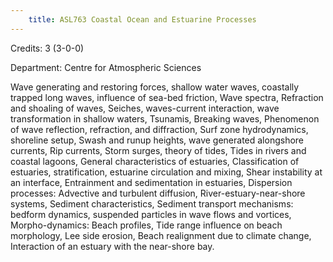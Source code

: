 ```yaml
---
    title: ASL763 Coastal Ocean and Estuarine Processes
---
```

Credits: 3 (3-0-0)

Department: Centre for Atmospheric Sciences

Wave generating and restoring forces, shallow water waves, coastally trapped long waves, influence of sea-bed friction, Wave spectra, Refraction and shoaling of waves, Seiches, waves-current interaction, wave transformation in shallow waters, Tsunamis, Breaking waves, Phenomenon of wave reflection, refraction, and diffraction, Surf zone hydrodynamics, shoreline setup, Swash and runup heights, wave generated alongshore currents, Rip currents, Storm surges, theory of tides, Tides in rivers and coastal lagoons, General characteristics of estuaries, Classification of estuaries, stratification, estuarine circulation and mixing, Shear instability at an interface, Entrainment and sedimentation in estuaries, Dispersion processes: Advective and turbulent diffusion, River-estuary-near-shore systems, Sediment characteristics, Sediment transport mechanisms: bedform dynamics, suspended particles in wave flows and vortices, Morpho-dynamics: Beach profiles, Tide range influence on beach morphology, Lee side erosion, Beach realignment due to climate change, Interaction of an estuary with the near-shore bay.